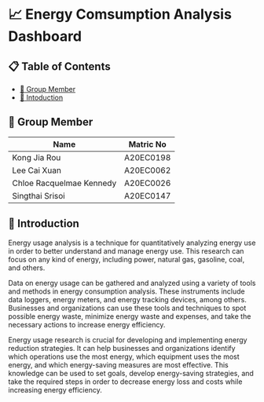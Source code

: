 # 📈 Energy Comsumption Analysis Dashboard 

## 📋 Table of Contents
* [🤵 Group Member](#🤵-group-member)
* [📒 Intoduction](#📒-introduction)

## 🤵 Group Member 
| Name | Matric No |
| ----- | ----- |
| Kong Jia Rou | A20EC0198 | |
| Lee Cai Xuan | A20EC0062 | |
| Chloe Racquelmae Kennedy| A20EC0026 | |
| Singthai Srisoi | A20EC0147 | |

## 📒 Introduction 
Energy usage analysis is a technique for quantitatively analyzing energy use in order to better understand and manage energy use. This research can focus on any kind of energy, including power, natural gas, gasoline, coal, and others.

Data on energy usage can be gathered and analyzed using a variety of tools and methods in energy consumption analysis. These instruments include data loggers, energy meters, and energy tracking devices, among others. Businesses and organizations can use these tools and techniques to spot possible energy waste, minimize energy waste and expenses, and take the necessary actions to increase energy efficiency.

Energy usage research is crucial for developing and implementing energy reduction strategies. It can help businesses and organizations identify which operations use the most energy, which equipment uses the most energy, and which energy-saving measures are most effective. This knowledge can be used to set goals, develop energy-saving strategies, and take the required steps in order to decrease energy loss and costs while increasing energy efficiency.


[def]: #📒-introduction